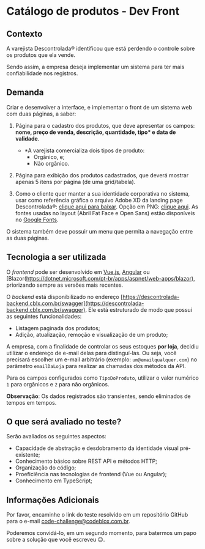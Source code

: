 # Catálogo de produtos - Dev Front

## Contexto

A varejista Descontrolada® identificou que está perdendo o controle sobre os produtos que ela vende.

Sendo assim, a empresa deseja implementar um sistema para ter mais confiabilidade nos registros.

## Demanda

Criar e desenvolver a interface, e implementar o front de um sistema web com duas páginas, a saber:

1. Página para o cadastro dos produtos, que deve apresentar os campos: **nome, preço de venda, descrição, quantidade, tipo\* e data de validade**.
    - *A varejista comercializa dois tipos de produto:
        - Orgânico, e;
        - Não orgânico.

2. Página para exibição dos produtos cadastrados, que deverá mostrar apenas 5 itens por página (de uma grid/tabela).

3. Como o cliente quer manter a sua identidade corporativa no sistema, usar como referência gráfica o arquivo Adobe XD da landing page Descontrolada®: [clique aqui para baixar](https://github.com/cblx/product-catalog-test-ui-ux/raw/main/descontrolada.xd). Opção em PNG: [clique aqui](https://github.com/cblx/product-catalog-test-ui-ux/raw/main/des-home.png). As fontes usadas no layout (Abril Fat Face e Open Sans) estão disponíveis no [Google Fonts](https://fonts.google.com/).

O sistema também deve possuir um menu que permita a navegação entre as duas páginas.

## Tecnologia a ser utilizada

O *frontend* pode ser desenvolvido em [Vue.js](https://vuejs.org/), [Angular](https://angular.io/) ou [Blazor(https://dotnet.microsoft.com/pt-br/apps/aspnet/web-apps/blazor), priorizando sempre as versões mais recentes.

O *backend* está disponibilizado no endereço [https://descontrolada-backend.cblx.com.br/swagger](https://descontrolada-backend.cblx.com.br/swagger). Ele está estruturado de modo que possui as seguintes funcionalidades:

- Listagem paginada dos produtos;
- Adição, atualização, remoção e visualização de um produto;

A empresa, com a finalidade de controlar os seus estoques **por loja**, decidiu utilizar o endereço de e-mail delas para distinguí-las.
Ou seja, você precisará escolher um e-mail arbitrário (exemplo: `um@emailqualquer.com`) no parâmetro `emailDaLoja` para realizar as chamadas dos métodos da API.

Para os campos configurados como `TipoDoProduto`, utilizar o valor numérico `1` para orgânicos e `2` para não orgânicos.

**Observação**: Os dados registrados são transientes, sendo eliminados de tempos em tempos.

## O que será avaliado no teste?

Serão avaliados os seguintes aspectos:

- Capacidade de abstração e desdobramento da identidade visual pré-existente;
- Conhecimento básico sobre REST API e métodos HTTP;
- Organização do código;
- Proeficiência nas tecnologias de frontend (Vue ou Angular);
- Conhecimento em TypeScript;

## Informações Adicionais 

Por favor, encaminhe o link do teste resolvido em um repositório GitHub para o e-mail [code-challenge@codeblox.com.br](mailto:code-challenge@codeblox.com.br).

Poderemos convidá-lo, em um segundo momento, para batermos um papo sobre a solução que você escreveu 😉.
